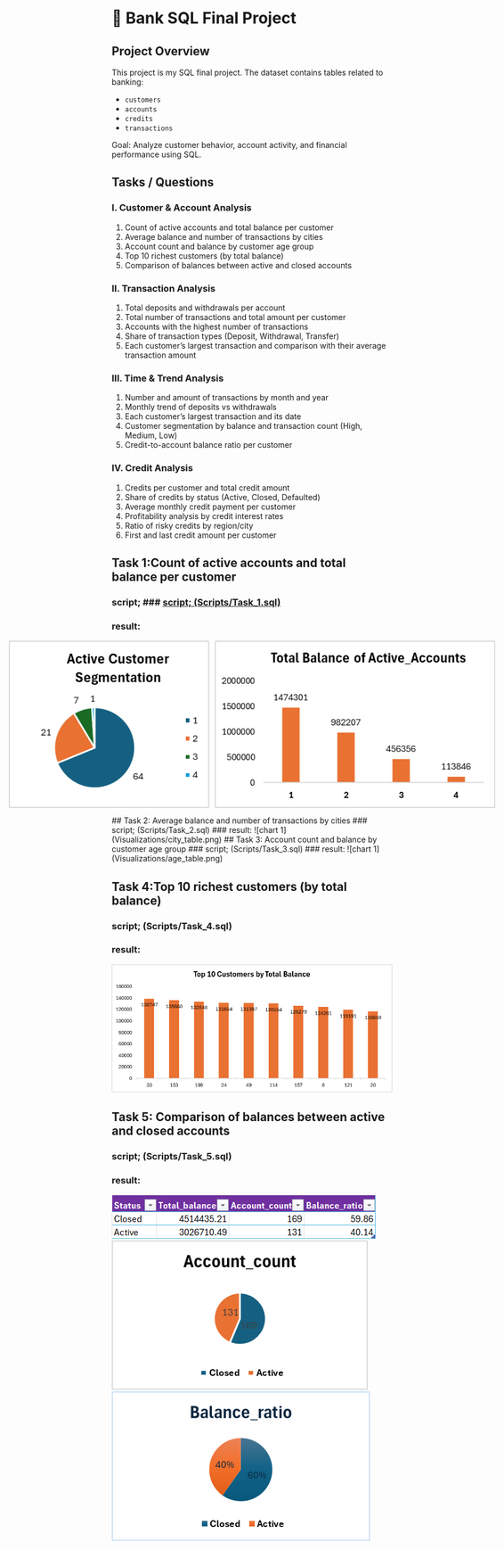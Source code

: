 # 🏦 Bank SQL Final Project

## Project Overview
This project is my SQL final project. The dataset contains tables related to banking:

- `customers`
- `accounts`
- `credits`
- `transactions`

Goal: Analyze customer behavior, account activity, and financial performance using SQL.

## **Tasks / Questions**

### **I. Customer & Account Analysis**
1. Count of active accounts and total balance per customer  
2. Average balance and number of transactions by cities  
3. Account count and balance by customer age group  
4. Top 10 richest customers (by total balance)  
5. Comparison of balances between active and closed accounts  

### **II. Transaction Analysis**
1. Total deposits and withdrawals per account  
2. Total number of transactions and total amount per customer  
3. Accounts with the highest number of transactions  
4. Share of transaction types (Deposit, Withdrawal, Transfer)  
5. Each customer’s largest transaction and comparison with their average transaction amount  

### **III. Time & Trend Analysis**
1. Number and amount of transactions by month and year  
2. Monthly trend of deposits vs withdrawals  
3. Each customer’s largest transaction and its date  
4. Customer segmentation by balance and transaction count (High, Medium, Low)  
5. Credit-to-account balance ratio per customer  

### **IV. Credit Analysis**
1. Credits per customer and total credit amount  
2. Share of credits by status (Active, Closed, Defaulted)  
3. Average monthly credit payment per customer  
4. Profitability analysis by credit interest rates  
5. Ratio of risky credits by region/city  
6. First and last credit amount per customer  

## Task 1:Count of active accounts and total balance per customer
### script; ### [script; (Scripts/Task_1.sql)](Scripts/Task_1.sql)
### result:
<p align="center" style="display: flex; justify-content: center; gap: 10px;">
  <img src="Visualizations/active_customers_segmentation.png" height="300">
  <img src="Visualizations/Active_accounts_total_balance.png" height="300">
</p>
## Task 2: Average balance and number of transactions by cities
### script; (Scripts/Task_2.sql)
### result:
![chart 1](Visualizations/city_table.png)
## Task 3: Account count and balance by customer age group
### script; (Scripts/Task_3.sql)
### result:
![chart 1](Visualizations/age_table.png)

## Task 4:Top 10 richest customers (by total balance)
### script; (Scripts/Task_4.sql)
### result:
![chart 1](Visualizations/top10_customers.png)
## Task 5: Comparison of balances between active and closed accounts
### script; (Scripts/Task_5.sql)
### result:
![chart 1](Visualizations/status_table.png)
![chart 2](Visualizations/account_count.png)
![chart 3](Visualizations/balance_ratio.png)
